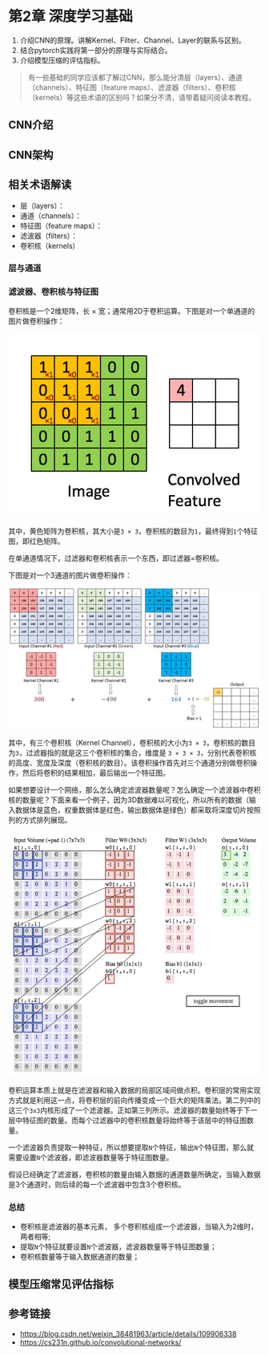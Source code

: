 # 第2章 深度学习基础


1. 介绍CNN的原理。讲解Kernel、Filter、Channel、Layer的联系与区别。
2. 结合pytorch实践将第一部分的原理与实际结合。
3. 介绍模型压缩的评估指标。

>有一些基础的同学应该都了解过CNN，那么能分清层（layers）、通道（channels）、特征图（feature maps）、滤波器（filters）、卷积核（kernels）等这些术语的区别吗？如果分不清，请带着疑问阅读本教程。

## CNN介绍




## CNN架构



## 相关术语解读

- 层（layers）：
- 通道（channels）：
- 特征图（feature maps）：
- 滤波器（filters）：
- 卷积核（kernels）

### 层与通道


### 滤波器、卷积核与特征图

卷积核是一个2维矩阵，长 × 宽；通常用2D于卷积运算。下图是对一个单通道的图片做卷积操作：

![](images/ch02/single_channel.gif)

其中，黄色矩阵为卷积核，其大小是`3 × 3`，卷积核的数目为`1`，最终得到`1`个特征图，即红色矩阵。

在单通道情况下，过滤器和卷积核表示一个东西，即过滤器=卷积核。

下图是对一个3通道的图片做卷积操作：

![](images/ch02/multi_channel.gif)

其中，有三个卷积核（Kernel Channel），卷积核的大小为`3 × 3`，卷积核的数目为`3`，过滤器指的就是这三个卷积核的集合，维度是 `3 × 3 × 3`，分别代表卷积核的高度、宽度及深度（卷积核的数目）。该卷积操作首先对三个通道分别做卷积操作，然后将卷积的结果相加，最后输出一个特征图。

如果想要设计一个网络，那么怎么确定滤波器数量呢？怎么确定一个滤波器中卷积核的数量呢？下面来看一个例子，因为3D数据难以可视化，所以所有的数据（输入数据体是蓝色，权重数据体是红色，输出数据体是绿色）都采取将深度切片按照列的方式排列展现。

![](images/ch02/conv_demo.webp)

卷积运算本质上就是在滤波器和输入数据的局部区域间做点积。卷积层的常用实现方式就是利用这一点，将卷积层的前向传播变成一个巨大的矩阵乘法。第二列中的这三个`3x3`内核形成了一个滤波器。正如第三列所示。滤波器的数量始终等于下一层中特征图的数量。而每个过滤器中的卷积核数量将始终等于该层中的特征图数量。

一个滤波器负责提取一种特征，所以想要提取`N`个特征，输出`N`个特征图，那么就需要设置`N`个滤波器，即滤波器数量等于特征图数量。

假设已经确定了滤波器，卷积核的数量由输入数据的通道数量所确定，当输入数据是3个通道时，则后续的每一个滤波器中包含3个卷积核。


### 总结

- 卷积核是滤波器的基本元素， 多个卷积核组成一个滤波器，当输入为2维时，两者相等;
- 提取`N`个特征就要设置`N`个滤波器，滤波器数量等于特征图数量；
- 卷积核数量等于输入数据通道的数量；



## 模型压缩常见评估指标



## 参考链接

- <https://blog.csdn.net/weixin_38481963/article/details/109906338>
- <https://cs231n.github.io/convolutional-networks/>